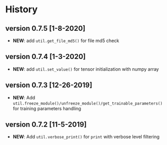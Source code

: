 # History

## version 0.7.5 [1-8-2020]
* **NEW**: add `util.get_file_md5()` for file md5 check

## version 0.7.4 [1-3-2020]
* **NEW**: add `util.set_value()` for tensor initialization with numpy array

## version 0.7.3 [12-26-2019]
* **NEW**: Add `util.freeze_module()/unfreeze_module()/get_trainable_parameters()` for training parameters handling

## version 0.7.2 [11-5-2019]
* **NEW**: Add `util.verbose_print()` for `print` with verbose level filtering 
